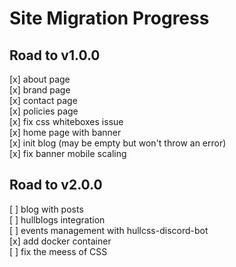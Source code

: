 # Site Migration Progress

## Road to v1.0.0

[x] about page  
[x] brand page  
[x] contact page  
[x] policies page  
[x] fix css whiteboxes issue  
[x] home page with banner  
[x] init blog (may be empty but won't throw an error)  
[x] fix banner mobile scaling  

## Road to v2.0.0

[ ] blog with posts  
[ ] hullblogs integration  
[ ] events management with hullcss-discord-bot  
[x] add docker container  
[ ] fix the meess of CSS
